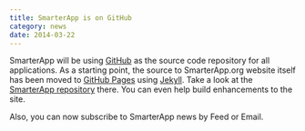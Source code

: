 ```yaml
---
title: SmarterApp is on GitHub
category: news
date: 2014-03-22
---
```

SmarterApp will be using  [GitHub](http://github.com) as the source code repository for all applications. As a starting point, the source to SmarterApp.org website itself has been moved to [GitHub Pages](https://pages.github.com/) using [Jekyll](http://jekyllrb.com/docs/github-pages/). Take a look at the [SmarterApp repository](https://github.com/SmarterApp) there. You can even help build enhancements to the site.

Also, you can now subscribe to SmarterApp news by Feed or Email.

